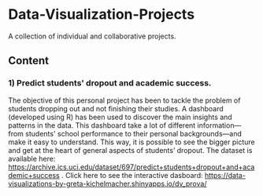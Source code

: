 # Data-Visualization-Projects
A collection of individual and collaborative projects.

## Content

### 1) **Predict students' dropout and academic success**. 
The objective of this personal project has been to tackle the problem of students dropping out and not finishing their studies. A dashboard (developed using R) has been used to discover the main insights and patterns in the data. This dashboard take a lot of different information—from students' school performance to their personal backgrounds—and make it easy to understand. This way, it is possible to see the bigger picture and get at the heart of general aspects of students’ dropout. The dataset is available here: https://archive.ics.uci.edu/dataset/697/predict+students+dropout+and+academic+success .
Click here to see the interactive dasboard: https://data-visualizations-by-greta-kichelmacher.shinyapps.io/dv_prova/
